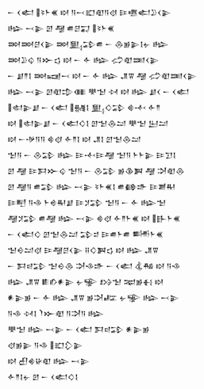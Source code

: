 <div class='block'>
<div class='line'>𒀸 𒌋𒅗 𒂟𒈨𒌍 𒊭 𒀀𒁁𒊬𒊏𒀀𒋼 𒄿𒍠𒅗𒊒𒌋𒉌</div>
<div class='line'>𒈗 𒁁𒉌 𒇻 𒆷 𒌑𒆪𒍑 𒂟𒈨𒌍</div>
<div class='line'>𒇷𒇷𒆪𒌋𒉌 𒇷𒅅𒁉𒌑 𒀸 𒁲𒂊𒉌𒋙𒉡 𒈗</div>
<div class='line'>𒇷𒊒𒌒 𒀀𒁍𒌓 𒊭 𒀸 𒅆 𒈗 𒈤𒊏𒌅𒌋𒉌</div>
<div class='line'>𒀸 𒋗𒈫𒋙 𒇷𒍢𒁁 𒊭 𒀸 𒅆 𒈗 𒂗𒐊 𒆷 𒈤𒊏𒌅𒌋𒉌</div>
<div class='line'>𒈗 𒁁𒉌 𒇻𒊏𒄠𒈪 𒋧𒈠 𒀴 𒊭 𒈗 𒋗𒌋 𒀸 𒌋𒅗</div>
<div class='line'>𒊕𒉌𒋗 𒀸 𒌋𒅗 𒉆𒋙 𒅅𒄭𒁉 𒄵𒋾 𒅆𒈫</div>
<div class='line'>𒊭 𒊕𒉌𒋗 𒀸 𒌋𒅗𒄭𒋙 𒇻𒈠𒁲𒁺 𒋧𒈠 𒌨𒁺</div>
<div class='line'>𒊭 𒀸𒋩𒀀𒀀 𒄵𒋼 𒅆𒈫𒋙 𒊭 𒂗𒋙 𒇻𒈠𒁲𒁺</div>
<div class='line'>𒈠𒀀 𒀸 𒊮𒁉 𒈗 𒄿𒋾𒄿𒆷 𒈠𒀀 𒈨𒈨𒉌 𒄿𒋛𒋙</div>
<div class='line'>𒇻 𒆷 𒄿𒁕𒁍𒌒 𒈠𒀀 𒀸 𒊮𒁉 𒂊𒆠𒀉 𒆷 𒋫𒊏𒁲</div>
<div class='line'>𒇻 𒆷𒀀 𒌑𒁉 𒈗 𒁁𒉌 𒂟𒈨𒌍𒋙 𒌑𒂵𒈥 𒄿𒋢𒊑</div>
<div class='line'>𒄿𒋃 𒀀𒈾 𒈨𒄴𒊑𒋗 𒄿𒋡𒁉 𒈠𒀀 𒀸 𒅆 𒈗𒈠</div>
<div class='line'>𒆷𒋡𒁉 𒌑𒆷 𒈗 𒁁𒉌 𒄵𒋼 𒅆𒈫𒈨𒌍 𒊭 𒃲𒈨𒌍</div>
<div class='line'>𒀸 𒌋𒅗𒄭 𒇻𒈠𒁲𒁺 𒁉𒄑 𒄿𒌑𒈨𒌑 𒌦𒈨𒌍</div>
<div class='line'>𒈠𒀪𒁺𒋼 𒄿𒆷𒆪𒌋𒉌 𒍝𒄭𒀉𒌓 𒊭 𒈗 𒂗𒐊</div>
<div class='line'>𒀸 𒁕𒁀𒁉 𒈠𒀪𒁲 𒋫𒈾𒈥 𒀸 𒌋𒅗 𒆬𒄀 𒊭 𒀀𒈾</div>
<div class='line'>𒈗 𒂗𒐊 𒀾𒁓𒀭𒉌 𒉡𒊌 𒋳𒈠 𒉈𒂊𒈬 𒊭</div>
<div class='line'>𒀭𒉌𒂊 𒀸 𒅆 𒈗 𒂗𒐊 𒂊𒋫𒊐 𒉡𒊌 𒈗 𒁁𒉌</div>
<div class='line'>𒀀𒈾 𒀴𒋙 𒇺𒁍𒊏 𒀀𒋫𒀀 𒈗</div>
<div class='line'>𒋧𒈠 𒈗 𒁁𒉌 𒀸 𒌋𒅗 𒁕𒁀𒁉 𒀭𒉌𒂊</div>
<div class='line'>𒋼𒂊𒉌 𒀀𒈾 𒊬𒁷𒉌</div>
<div class='line'>𒊭 𒌷𒄯𒄩𒊏 𒈗 𒁁𒉌</div>
<div class='line'>𒅆𒈫𒋙𒉡 𒇻 𒀸 𒌋𒅗𒄭𒋙</div>
</div>